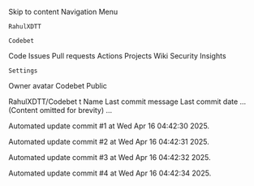 Skip to content
Navigation Menu

    RahulXDTT

    Codebet

Code
Issues
Pull requests
Actions
Projects
Wiki
Security
Insights

    Settings

Owner avatar
Codebet
Public

RahulXDTT/Codebet
t
Name	Last commit message
	Last commit date
... (Content omitted for brevity) ...


Automated update commit #1 at Wed Apr 16 04:42:30 2025.

Automated update commit #2 at Wed Apr 16 04:42:31 2025.

Automated update commit #3 at Wed Apr 16 04:42:32 2025.

Automated update commit #4 at Wed Apr 16 04:42:34 2025.